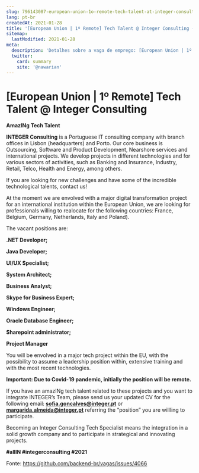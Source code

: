 ```yaml
---
slug: 796143087-european-union-1o-remote-tech-talent-at-integer-consulting
lang: pt-br
createdAt: 2021-01-28
title: '[European Union | 1º Remote] Tech Talent @ Integer Consulting - Vaga de Emprego'
sitemap:
  lastModified: 2021-01-28
meta:
  description: 'Detalhes sobre a vaga de emprego: [European Union | 1º Remote] Tech Talent @ Integer Consulting'
  twitter:
    card: summary
    site: '@nawarian'
---
```


# [European Union | 1º Remote] Tech Talent @ Integer Consulting

**AmazINg Tech Talent**


**INTEGER Consulting** is a Portuguese IT consulting company with branch offices in Lisbon (headquarters) and Porto. Our core business is Outsourcing, Software and Product Development, Nearshore services and international projects. We develop projects in different technologies and for various sectors of activities, such as Banking and Insurance, Industry, Retail, Telco, Health and Energy, among others.

If you are looking for new challenges and have some of the incredible technological talents, contact us!


At the moment we are envolved with a major digital transformation project for an international institution within the European Union, we are looking for professionals willing to realocate for the following countries: France, Belgium, Germany, Netherlands, Italy and Poland).


The vacant positions are:


**.NET Developer;**

**Java Developer;**

**UI/UX Specialist;**

**System Architect;**

**Business Analyst;**

**Skype for Business Expert;**

**Windows Engineer;**

**Oracle Database Engineer;**

**Sharepoint administrator;**

**Project Manager**

You will be envolved in a major tech project within the EU, with the possibility to assume a leadership position within, extensive training and with the most recent technologies.


**Important: Due to Covid-19 pandemic, initially the position will be remote.**

 

If you have an amazINg tech talent related to these projects and you want to integrate INTEGER’s Team, please send us your updated CV for the following email: **sofia.goncalves@integer.pt** or **margarida.almeida@integer.pt** referring the “position” you are willling to participate.

 

Becoming an Integer Consulting Tech Specialist means the integration in a solid growth company and to participate in strategical and innovating projects.

**#allIN #integerconsulting #2021**

Fonte: https://github.com/backend-br/vagas/issues/4066